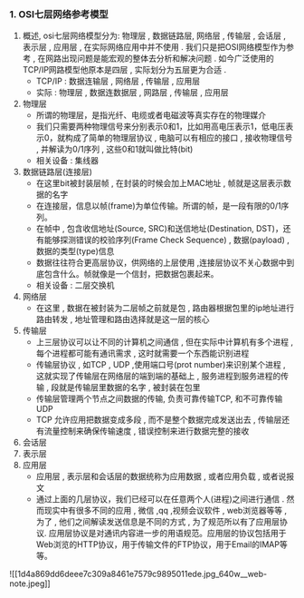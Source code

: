 ### 1. OSI七层网络参考模型
1. 概述, osi七层网络模型分为: 物理层 , 数据链路层, 网络层 , 传输层 , 会话层 , 表示层 , 应用层 , 在实际网络应用中并不使用 . 我们只是把OSI网络模型作为参考 , 在网路出现问题是能宏观的整体去分析和解决问题 . 如今广泛使用的TCP/IP网路模型他原本是四层 , 实际划分为五层更为合适 . 
	- TCP/IP : 数据连输层 , 网络层 , 传输层 , 应用层
	- 实际  : 物理层 , 数据连数据层 , 网路层 , 传输层 , 应用层
2. 物理层
	- 所谓的物理层，是指光纤、电缆或者电磁波等真实存在的物理媒介
	- 我们只需要两种物理信号来分别表示0和1，比如用高电压表示1，低电压表示0，就构成了简单的物理层协议 , 电脑可以有相应的接口 , 接收物理信号 , 并解读为0/1序列 , 这些0和1就叫做比特(bit)
	- 相关设备 : 集线器
3. 数据链路层(连接层)
	- 在这里bit被封装层帧 , 在封装的时候会加上MAC地址 ,  帧就是这层表示数据的名字
	- 在连接层，信息以帧(frame)为单位传输。所谓的帧，是一段有限的0/1序列。
	- 在帧中 , 包含收信地址(Source, SRC)和送信地址(Destination, DST)，还有能够探测错误的校验序列(Frame Check Sequence) , 数据(payload) , 数据的类型(type)信息
	- 数据往往符合更高层协议，供网络的上层使用 ,连接层协议不关心数据中到底包含什么。帧就像是一个信封，把数据包裹起来。
	- 相关设备 : 二层交换机
4. 网络层
	- 在这里 , 数据在被封装为二层帧之前就是包 , 路由器根据包里的ip地址进行路由转发 , 地址管理和路由选择就是这一层的核心
5. 传输层
	- 上三层协议可以让不同的计算机之间通信 , 但在实际中计算机有多个进程 , 每个进程都可能有通讯需求 , 这时就需要一个东西能识别进程
	- 传输层协议 , 如TCP , UDP ,使用端口号(prot number)来识别某个进程 , 这就实现了传输层在网络层的端到端的基础上 , 服务进程到服务进程的传输 , 段就是传输层里数据的名字 , 被封装在包里
	- 传输层管理两个节点之间数据的传输, 负责可靠传输TCP, 和不可靠传输 UDP
	- TCP 允许应用把数据变成多段 , 而不是整个数据完成发送出去 , 传输层还有流量控制来确保传输速度 , 错误控制来进行数据完整的接收
6. 会话层
7. 表示层
8. 应用层
	- 应用层 , 表示层和会话层的数据统称为应用数据 , 或者应用负载 , 或者说报文
	- 通过上面的几层协议，我们已经可以在任意两个人(进程)之间进行通信 . 然而现实中有很多不同的应用 , 微信 ,qq ,视频会议软件 , web浏览器等等 , 为了 , 他们之间解读发送信息是不同的方式 , 为了规范所以有了应用层协议. 应用层协议是对通讯内容进一步的用语规范。应用层的协议包括用于Web浏览的HTTP协议，用于传输文件的FTP协议，用于Email的IMAP等等。

![[1d4a869dd6deee7c309a8461e7579c9895011ede.jpg_640w__web-note.jpeg]]
